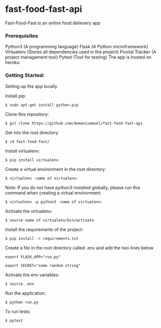 # fast-food-fast-api

Fast-Food-Fast is an online food delievery app

### Prerequisites
Python3 (A programming language)
Flask (A Python microframework)
Virtualenv (Stores all dependencies used in the project)
Pivotal Tracker (A project management tool)
Pytest (Tool for testing)
The app is hosted on heroku

### Getting Started:
Setting up the app locally.

Install pip:

`$ sudo apt-get install python-pip`

Clone this repository:

`$ git clone https://github.com/domanisamuel/fast-food-fast-api`

Get into the root directory:

`$ cd fast-food-fast/`

Install virtualenv:

`$ pip install virtualenv`

Create a virtual environment in the root directory:

`$ virtualenv -name of virtualenv-`

Note: If you do not have python3 installed globally, please run this command when creating a virtual environment:

`$ virtualenv -p python3 -name of virtualenv-`

Activate the virtualenv:

`$ source name of virtualenv/bin/activate`

Install the requirements of the project:

`$ pip install -r requirements.txt`

Create a file in the root directory called .env and add the two lines below

`export FLASK_APP="run.py"`

`export SECRET="some random string"`

Activate the env variables:

`$ source .env`

Run the application:

`$ python run.py`

To run tests:

`$ pytest`